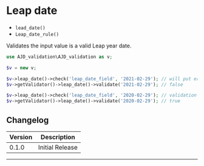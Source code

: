 # Leap date

- `lead_date()`
- `Leap_date_rule()`

Validates the input value is a valid Leap year date.

```php
use AJD_validation\AJD_validation as v;

$v = new v;

$v->leap_date()->check('leap_date_field', '2021-02-29'); // will put error on error bag
$v->getValidator()->leap_date()->validate('2021-02-29'); // false

$v->leap_date()->check('leap_date_field', '2020-02-29'); // validation passes
$v->getValidator()->leap_date()->validate('2020-02-29'); // true

```

## Changelog

Version | Description
--------|-------------
  0.1.0 | Initial Release

***
